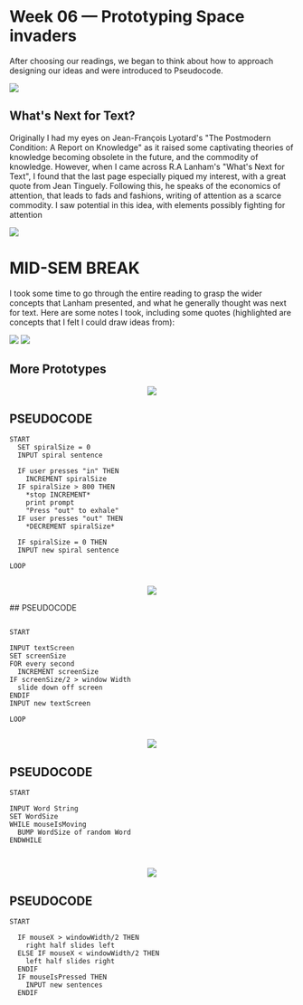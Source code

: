 # Week 06 — Prototyping Space invaders

After choosing our readings, we began to think about how to approach designing our ideas and were introduced to Pseudocode.

<img src="IMG_20200827_115308.jpg">

## What's Next for Text?

Originally I had my eyes on Jean-François Lyotard's "The Postmodern Condition: A Report on Knowledge" as it raised some captivating theories of knowledge becoming obsolete in the future, and the commodity of knowledge. However, when I came across R.A Lanham's "What's Next for Text", I found that the last page especially piqued my interest, with a great quote from Jean Tinguely. Following this, he speaks of the economics of attention, that leads to fads and fashions, writing of attention as a scarce commodity. I saw potential in this idea, with elements possibly fighting for attention

<img src="Reading.png">

# MID-SEM BREAK

I took some time to go through the entire reading to grasp the wider concepts that Lanham presented, and what he generally thought was next for text. Here are some notes I took, including some quotes (highlighted are concepts that I felt I could draw ideas from):

<img src="ReadingNotes.jpg">
<img src="ReadingNotes2.jpg">

## More Prototypes
<p align ="center"><img src="PROTOTYPE1.gif"> </p>

## PSEUDOCODE
```
START
  SET spiralSize = 0
  INPUT spiral sentence
  
  IF user presses "in" THEN
    INCREMENT spiralSize
  IF spiralSize > 800 THEN
    *stop INCREMENT*
    print prompt
    "Press "out" to exhale"
  IF user presses "out" THEN
    *DECREMENT spiralSize*
    
  IF spiralSize = 0 THEN
  INPUT new spiral sentence
      
LOOP
      
```

<p align="center"><img src="PROTOTYPE2.gif"></p>
## PSEUDOCODE

```

START

INPUT textScreen
SET screenSize
FOR every second
  INCREMENT screenSize
IF screenSize/2 > window Width
  slide down off screen
ENDIF
INPUT new textScreen

LOOP


```
<p align="center"><img src="PROTOTYPE3.gif"></p>

## PSEUDOCODE
```
START

INPUT Word String
SET WordSize
WHILE mouseIsMoving
  BUMP WordSize of random Word
ENDWHILE

      
```
<p align="center"><img src="PROTOTYPE4.gif"></p>

## PSEUDOCODE
```
START 

  IF mouseX > windowWidth/2 THEN
    right half slides left
  ELSE IF mouseX < windowWidth/2 THEN
    left half slides right    
  ENDIF
  IF mouseIsPressed THEN
    INPUT new sentences
  ENDIF

      
```

